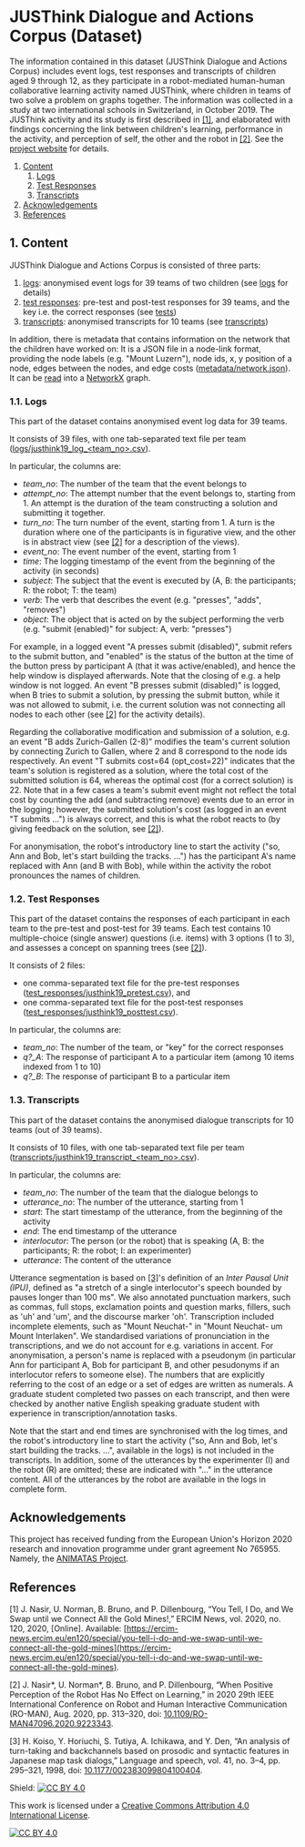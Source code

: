 # JUSThink Dialogue and Actions Corpus (Dataset)

The information contained in this dataset (JUSThink Dialogue and Actions Corpus) includes event logs, test responses and transcripts of children aged 9 through 12, as they participate in a robot-mediated human-human collaborative learning activity named JUSThink, where children in teams of two solve a problem on graphs together. 
The information was collected in a study at two international schools in Switzerland, in October 2019. 
The JUSThink activity and its study is first described in [[1]](#references), and elaborated with findings concerning the link between children's learning, performance in the activity, and perception of self, the other and the robot in [[2]](#references).
See the [project website](https://www.epfl.ch/labs/chili/index-html/research/animatas/justhink/) for details.


1. [Content](#code_description)
    1. [Logs](#log_content)
    2. [Test Responses](#test_content)
    3. [Transcripts](#transcript_content)
2. [Acknowledgements](#acknowledgements)
3. [References](#references)


## 1. Content

JUSThink Dialogue and Actions Corpus is consisted of three parts:

1. [logs](logs): anonymised event logs for 39 teams of two children (see [logs](#log_content) for details)
2. [test responses](test_responses): pre-test and post-test responses for 39 teams, and the key i.e. the correct responses (see [tests](#test_content))
3. [transcripts](transcripts): anonymised transcripts for 10 teams (see [transcripts](#transcript_content))

In addition, there is metadata that contains information on the network that the children have worked on: 
It is a JSON file in a node-link format, providing the node labels (e.g. "Mount Luzern"), node ids, x, y position of a node, edges between the nodes, and edge costs ([metadata/network.json](metadata/network.json)). 
It can be [read](https://networkx.org/documentation/stable/reference/readwrite/generated/networkx.readwrite.json_graph.node_link_graph.html) into a [NetworkX](https://networkx.org/) graph.


### 1.1. Logs <a name="log_content"></a>
This part of the dataset contains anonymised event log data for 39 teams.

It consists of 39 files, with one tab-separated text file per team ([logs/justhink19_log_<team_no\>.csv](logs/)).

In particular, the columns are:

* *team_no*: The number of the team that the event belongs to
* *attempt_no*: The attempt number that the event belongs to, starting from 1. An attempt is the duration of the team constructing a solution and submitting it together.
* *turn_no*: The turn number of the event, starting from 1. A turn is the duration where one of the participants is in figurative view, and the other is in abstract view (see [[2]](#references) for a description of the views).
* *event_no*: The event number of the event, starting from 1
* *time*: The logging timestamp of the event from the beginning of the activity (in seconds)
* *subject*: The subject that the event is executed by (A, B: the participants; R: the robot; T: the team)
* *verb*: The verb that describes the event (e.g. "presses", "adds", "removes")
* *object*: The object that is acted on by the subject performing the verb (e.g. "submit (enabled)" for subject: A, verb: "presses") 

For example, in a logged event "A presses submit (disabled)", submit refers to the submit button, and "enabled" is the status of the button at the time of the button press by participant A (that it was active/enabled), and hence the help window is displayed afterwards. 
Note that the closing of e.g. a help window is not logged.
An event "B presses submit (disabled)" is logged, when B tries to submit a solution, by pressing the submit button, while it was not allowed to submit, i.e. the current solution was not connecting all nodes to each other (see [[2]](#references) for the activity details).

Regarding the collaborative modification and submission of a solution, e.g. an event "B adds Zurich-Gallen (2-8)" modifies the team's current solution by connecting Zurich to Gallen, where 2 and 8 correspond to the node ids respectively.
An event "T submits	cost=64 (opt_cost=22)" indicates that the team's solution is registered as a solution, where the total cost of the submitted solution is 64, whereas the optimal cost (for a correct solution) is 22.
Note that in a few cases a team's submit event might not reflect the total cost by counting the add (and subtracting remove) events due to an error in the logging; however, the submitted solution's cost (as logged in an event "T submits ...") is always correct, and this is what the robot reacts to (by giving feedback on the solution, see [[2]](#references)).

For anonymisation, the robot's introductory line to start the activity ("so, Ann and Bob, let's start building the tracks. ...") has the participant A's name replaced with Ann (and B with Bob), while within the activity the robot pronounces the names of children.


### 1.2. Test Responses <a name="test_content"></a>
This part of the dataset contains the responses of each participant in each team to the pre-test and post-test for 39 teams. 
Each test contains 10 multiple-choice (single answer) questions (i.e. items) with 3 options (1 to 3), and assesses a concept on spanning trees (see [[2]](#references)).

It consists of 2 files: 

* one comma-separated text file for the pre-test responses ([test_responses/justhink19_pretest.csv](test_responses/justhink19_pretest.csv)), and 
* one comma-separated text file for the post-test responses ([test_responses/justhink19_posttest.csv](test_responses/justhink19_posttest.csv)).

In particular, the columns are:

* *team_no*: The number of the team, or "key" for the correct responses
* *q?\_A*: The response of participant A to a particular item (among 10 items indexed from 1 to 10)
* *q?\_B*: The response of participant B to a particular item


### 1.3. Transcripts <a name="transcript_content"></a>
This part of the dataset contains the anonymised dialogue transcripts for 10 teams (out of 39 teams).

It consists of 10 files, with one tab-separated text file per team ([transcripts/justhink19_transcript_<team_no\>.csv](transcripts/)).

In particular, the columns are:

* *team_no*: The number of the team that the dialogue belongs to
* *utterance_no*: The number of the utterance, starting from 1
* *start*: The start timestamp of the utterance, from the beginning of the activity
* *end*: The end timestamp of the utterance
* *interlocutor*: The person (or the robot) that is speaking (A, B: the participants; R: the robot; I: an experimenter)
* *utterance*: The content of the utterance

Utterance segmentation is based on [[3]](#references)'s definition of an *Inter Pausal Unit (IPU)*, defined as "a stretch of a single interlocutor's speech bounded by pauses longer than 100 ms". 
We also annotated punctuation markers, such as commas, full stops, exclamation points and question marks, fillers, such as 'uh' and 'um', and the discourse marker 'oh'. 
Transcription included incomplete elements, such as "Mount Neuchat-" in "Mount Neuchat- um Mount Interlaken". 
We standardised variations of pronunciation in the transcriptions, and we do not account for e.g. variations in accent. 
For anonymisation, a person's name is replaced with a pseudonym (in particular Ann for participant A, Bob for participant B, and other pesudonyms if an interlocutor refers to someone else).
The numbers that are explicitly referring to the cost of an edge or a set of edges are written as numerals.
A graduate student completed two passes on each transcript, and then were checked by another native English speaking graduate student with experience in transcription/annotation tasks.

Note that the start and end times are synchronised with the log times, and the robot's introductory line to start the activity ("so, Ann and Bob, let's start building the tracks. ...", available in the logs) is not included in the transcripts. In addition, some of the utterances by the experimenter (I) and the robot (R) are omitted; these are indicated with "..." in the utterance content. All of the utterances by the robot are available in the logs in complete form.


## Acknowledgements
 This project has received funding from the European Union's Horizon 2020 research and innovation programme under grant agreement No 765955. Namely, the [ANIMATAS Project](https://www.animatas.eu/).


## References <a name="references"></a>
[1] J. Nasir, U. Norman, B. Bruno, and P. Dillenbourg, “You Tell, I Do, and We Swap until we Connect All the Gold Mines!,” ERCIM News, vol. 2020, no. 120, 2020, [Online]. Available: [https://ercim-news.ercim.eu/en120/special/you-tell-i-do-and-we-swap-until-we-connect-all-the-gold-mines](https://ercim-news.ercim.eu/en120/special/you-tell-i-do-and-we-swap-until-we-connect-all-the-gold-mines).

[2] J. Nasir\*, U. Norman\*, B. Bruno, and P. Dillenbourg, “When Positive Perception of the Robot Has No Effect on Learning,” in 2020 29th IEEE International Conference on Robot and Human Interactive Communication (RO-MAN), Aug. 2020, pp. 313–320, doi: [10.1109/RO-MAN47096.2020.9223343](https://doi.org/10.1109/RO-MAN47096.2020.9223343).

[3] H. Koiso, Y. Horiuchi, S. Tutiya, A. Ichikawa, and Y. Den, “An analysis of turn-taking and backchannels based on prosodic and syntactic features in Japanese map task dialogs,” Language and speech, vol. 41, no. 3–4, pp. 295–321, 1998, doi: [10.1177/002383099804100404](https://doi.org/10.1177/002383099804100404).



Shield: [![CC BY 4.0][cc-by-shield]][cc-by]

This work is licensed under a [Creative Commons Attribution 4.0 International License][cc-by].

[![CC BY 4.0][cc-by-image]][cc-by]

[cc-by]: http://creativecommons.org/licenses/by/4.0/
[cc-by-image]: https://i.creativecommons.org/l/by/4.0/88x31.png
[cc-by-shield]: https://img.shields.io/badge/License-CC%20BY%204.0-lightgrey.svg

